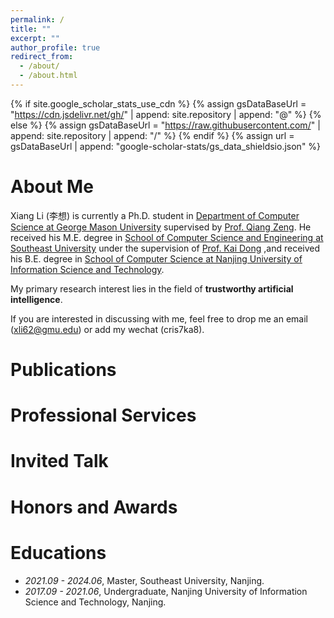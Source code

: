 ```yaml
---
permalink: /
title: ""
excerpt: ""
author_profile: true
redirect_from: 
  - /about/
  - /about.html
---
```


{% if site.google_scholar_stats_use_cdn %}
{% assign gsDataBaseUrl = "https://cdn.jsdelivr.net/gh/" | append: site.repository | append: "@" %}
{% else %}
{% assign gsDataBaseUrl = "https://raw.githubusercontent.com/" | append: site.repository | append: "/" %}
{% endif %}
{% assign url = gsDataBaseUrl | append: "google-scholar-stats/gs_data_shieldsio.json" %}

<span class='anchor' id='about-me'></span>

# About Me

Xiang Li (李想) is currently a Ph.D. student in [Department of Computer Science at George Mason University](https://cs.gmu.edu/)  supervised by [Prof. Qiang Zeng](https://cs.gmu.edu/~zeng/index.html). He received his M.E. degree in [School of Computer Science and Engineering at Southeast University](https://cse.seu.edu.cn/) under the supervision of [Prof. Kai Dong](https://cse.seu.edu.cn/2023/1024/c23024a469533/page.htm) ,and received his B.E. degree in [School of Computer Science at Nanjing University of Information Science and Technology](https://scs.nuist.edu.cn/main.htm).

My primary research interest lies in the field of **trustworthy artificial intelligence**.

If you are interested in discussing with me, feel free to drop me an email (xli62@gmu.edu) or add my wechat (cris7ka8).

# Publications

# Professional Services

# Invited Talk

# Honors and Awards

# Educations

- *2021.09 - 2024.06*, Master, Southeast University, Nanjing. 
- *2017.09 - 2021.06*, Undergraduate, Nanjing University of Information Science and Technology, Nanjing.
